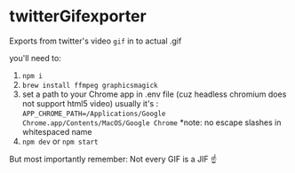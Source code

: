 # twitterGifexporter
Exports from twitter's video `gif` in to actual .gif

you'll need to:

1. ```npm i```
2. ```brew install ffmpeg graphicsmagick```
3. set a path to your Chrome app in .env file
  (cuz headless chromium does not support html5 video)
  usually it's : ```APP_CHROME_PATH=/Applications/Google Chrome.app/Contents/MacOS/Google Chrome```
  *note: no escape slashes in whitespaced name
4. ```npm dev``` or ```npm start```

But most importantly remember: Not every GIF is a JIF ☝️

